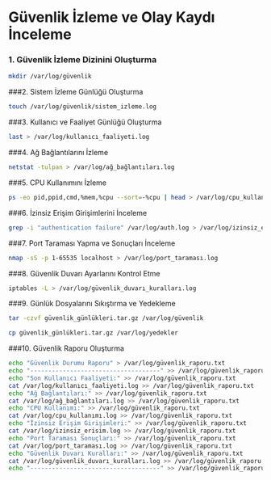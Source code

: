 # Güvenlik İzleme ve Olay Kaydı İnceleme
### 1. Güvenlik İzleme Dizinini Oluşturma
```bash
mkdir /var/log/güvenlik
```
###2. Sistem İzleme Günlüğü Oluşturma
```bash
touch /var/log/güvenlik/sistem_izleme.log
```
###3. Kullanıcı ve Faaliyet Günlüğü Oluşturma
```bash
last > /var/log/kullanıcı_faaliyeti.log
```
###4. Ağ Bağlantılarını İzleme
```bash
netstat -tulpan > /var/log/ağ_bağlantıları.log
```
###5. CPU Kullanımını İzleme
```bash
ps -eo pid,ppid,cmd,%mem,%cpu --sort=-%cpu | head > /var/log/cpu_kullanımı.log
```
###6. İzinsiz Erişim Girişimlerini İnceleme
```bash
grep -i "authentication failure" /var/log/auth.log > /var/log/izinsiz_erisim.log
```
###7. Port Taraması Yapma ve Sonuçları İnceleme
```bash
nmap -sS -p 1-65535 localhost > /var/log/port_taraması.log
```
###8. Güvenlik Duvarı Ayarlarını Kontrol Etme
```bash
iptables -L > /var/log/güvenlik_duvarı_kuralları.log
```
###9. Günlük Dosyalarını Sıkıştırma ve Yedekleme
```bash
tar -czvf güvenlik_günlükleri.tar.gz /var/log/güvenlik

cp güvenlik_günlükleri.tar.gz /var/log/yedekler
```
###10. Güvenlik Raporu Oluşturma
```bash
echo "Güvenlik Durumu Raporu" > /var/log/güvenlik_raporu.txt
echo "------------------------------------" >> /var/log/güvenlik_raporu.txt
echo "Son Kullanıcı Faaliyeti:" >> /var/log/güvenlik_raporu.txt
cat /var/log/kullanıcı_faaliyeti.log >> /var/log/güvenlik_raporu.txt
echo "Ağ Bağlantıları:" >> /var/log/güvenlik_raporu.txt
cat /var/log/ağ_bağlantıları.log >> /var/log/güvenlik_raporu.txt
echo "CPU Kullanımı:" >> /var/log/güvenlik_raporu.txt
cat /var/log/cpu_kullanımı.log >> /var/log/güvenlik_raporu.txt
echo "İzinsiz Erişim Girişimleri:" >> /var/log/güvenlik_raporu.txt
cat /var/log/izinsiz_erisim.log >> /var/log/güvenlik_raporu.txt
echo "Port Taraması Sonuçları:" >> /var/log/güvenlik_raporu.txt
cat /var/log/port_taraması.log >> /var/log/güvenlik_raporu.txt
echo "Güvenlik Duvarı Kuralları:" >> /var/log/güvenlik_raporu.txt
cat /var/log/güvenlik_duvarı_kuralları.log >> /var/log/güvenlik_raporu.txt
echo "------------------------------------" >> /var/log/güvenlik_raporu.txt
```
